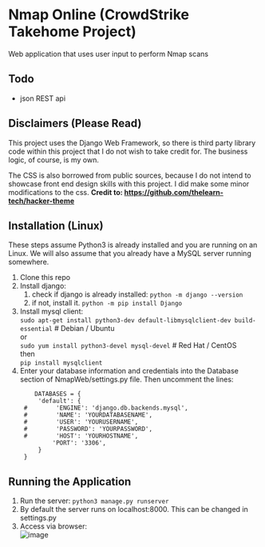 # Nmap Online (CrowdStrike Takehome Project)

Web application that uses user input to perform Nmap scans

## Todo  
- json REST api

## Disclaimers (Please Read)

This project uses the Django Web Framework, so there is third party library code within this project that I do not wish to take credit for. The business logic, of course, is my own. 

The CSS is also borrowed from public sources, because I do not intend to showcase front end design skills with this project. I did make some minor modifications to the css. **Credit to: https://github.com/thelearn-tech/hacker-theme**


## Installation (Linux)

These steps assume Python3 is already installed and you are running on an Linux. We will also assume that you already have a MySQL server running somewhere.

1. Clone this repo
2. Install django:
   1. check if django is already installed: ```python -m django --version```
   2. if not, install it. ```python -m pip install Django```
3. Install mysql client:  
   ```sudo apt-get install python3-dev default-libmysqlclient-dev build-essential``` # Debian / Ubuntu  
   or  
   ```sudo yum install python3-devel mysql-devel``` # Red Hat / CentOS  
   then  
   ```pip install mysqlclient```
4. Enter your database information and credentials into the Database section of NmapWeb/settings.py file. Then uncomment the lines:  
   ```
       DATABASES = {
        'default': {
    #        'ENGINE': 'django.db.backends.mysql',
    #        'NAME': 'YOURDATABASENAME',
    #        'USER': 'YOURUSERNAME',
    #        'PASSWORD': 'YOURPASSWORD',
    #        'HOST': 'YOURHOSTNAME',
            'PORT': '3306',
        }
    }
   ```
## Running the Application 

1. Run the server: ```python3 manage.py runserver```
2. By default the server runs on localhost:8000. This can be changed in settings.py
3. Access via browser:  
   ![image](https://user-images.githubusercontent.com/16928672/147896607-1262671d-55f2-4c63-a1c5-434f98be9301.png)

